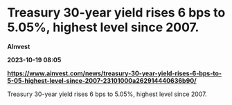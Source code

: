 # Treasury 30-year yield rises 6 bps to 5.05%, highest level since 2007.
**AInvest**

**2023-10-19 08:05**

**https://www.ainvest.com/news/treasury-30-year-yield-rises-6-bps-to-5-05-highest-level-since-2007-23101000a262914440636b90/**

Treasury 30-year yield rises 6 bps to 5.05%, highest level since 2007.